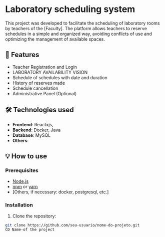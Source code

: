 # Laboratory scheduling system

This project was developed to facilitate the scheduling of laboratory rooms by teachers of the [Faculty]. The platform allows teachers to reserve schedules in a simple and organized way, avoiding conflicts of use and optimizing the management of available spaces.

## 🚀 Features

- Teacher Registration and Login
- LABORATORY AVAILABILITY VISION
- Schedule of schedules with date and duration
- History of reserves made
- Schedule cancellation
- Administrative Panel (Optional)

## 🛠️ Technologies used

- **Frontend**: Reactxjs, 
- **Backend**: Docker, Java
- **Database**: MySQL
- **Others**: 

## 💡 How to use

### Prerequisites

- [Node.js](https://nodejs.org/)
- [npm](https://www.npmjs.com/) or [yarn](https://yarnpkg.com/)
- [Others, if necessary: ​​docker, postgresql, etc.]

### Installation

1. Clone the repository:

```bash
git clone https://github.com/seu-usuario/nome-do-projeto.git
CD Name-of the project
```
